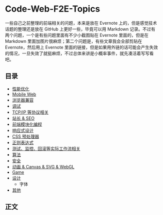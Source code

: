# Code-Web-F2E-Topics

一些自己之前整理的前端相关的问题，本来是放在 Evernote 上的，但是感觉技术话题的整理还是放在 GitHub 上更好一些，毕竟可以用 Markdown 记录。不过有两个问题，一个是有些问题里面有不少小截图贴在 Evernote 里面的，但是在 Markdown 里面加图片很麻烦；第二个问题是，有些文章我会全部剪贴在 Evernote，然后用上 Evernote 里面的链接，但是如果用外链的话可能会产生失效的情况，一旦失效了就挺麻烦，不过总体来讲是小概率事件，就先凑活着写写看吧。

## 目录
  - [性能优化](#性能优化)
  - [Mobile Web](#mobile-web)
  - [浏览器兼容](#浏览器兼容)
  - [调试](#调试)
  - [TCP/IP 等协议相关](#tcp/ip-等协议相关)
  - [站长 & SEO](#站长-&-seo)
  - [前端模块化编程](#前端模块化编程)
  - [响应式设计](#响应式设计)
  - [CSS 预处理器](#css-预处理器)
  - [正则表达式](#正则表达式)
  - [测试、监控、回滚等实际工作流相关](#测试、监控、回滚等实际工作流相关)
  - [算法](#算法)
  - [安全](#安全)
  - [动画 & Canvas & SVG & WebGL](#动画-&-canvas-&-svg)
  - [Game](#Game)
  - [设计](#设计)
    - 字体
  - [其他](#其他)
 

## 正文

